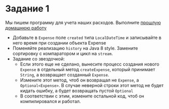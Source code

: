 # Задание 1

Мы пишем программу для учета наших расходов. 
Выполните [прошлую домашнюю работу](../../lesson11/homework/task1.md)

* Добавьте в `Expense` поле `created` типа `LocalDateTime` и записывайте в него время при создании объекта Expense
* Поменяйте реализацию `history` на Java 8 style. Замените сортировку с компаратором и цикл на `stream`.
* Задание со звездочкой:
    * Если этого еще не сделано, вынесите процесс создания нового `Expense` в отдельный метод `createExpense`, который принимает `String`, а возвращает созданный `Expense`.
    * Измените этот метод, чтоб он возвращал не `Expense`, а `Optional<Expense>`. В случае неверной строки этот метод не будет кидать ошибку, а будет возвращать пустой `Optional`
    * В соответствии с этим, измените остальной код, чтоб он компилировался и работал.